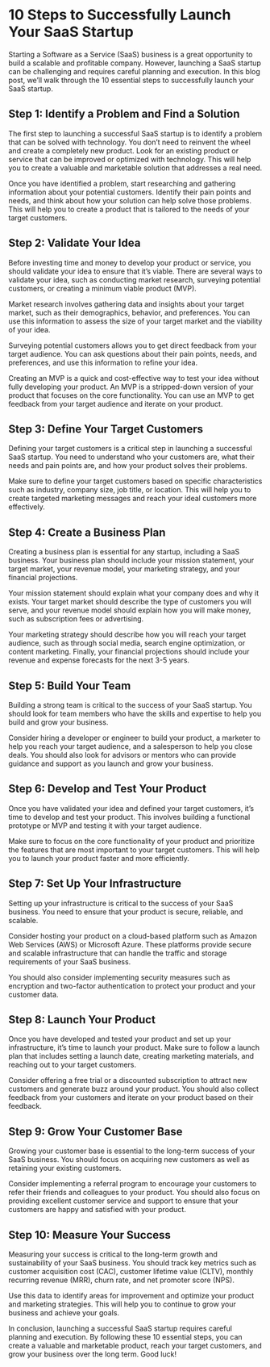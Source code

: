 # 10 Steps to Successfully Launch Your SaaS Startup

Starting a Software as a Service (SaaS) business is a great opportunity to build a scalable and profitable company. However, launching a SaaS startup can be challenging and requires careful planning and execution. In this blog post, we’ll walk through the 10 essential steps to successfully launch your SaaS startup.

## Step 1: Identify a Problem and Find a Solution

The first step to launching a successful SaaS startup is to identify a problem that can be solved with technology. You don’t need to reinvent the wheel and create a completely new product. Look for an existing product or service that can be improved or optimized with technology. This will help you to create a valuable and marketable solution that addresses a real need.

Once you have identified a problem, start researching and gathering information about your potential customers. Identify their pain points and needs, and think about how your solution can help solve those problems. This will help you to create a product that is tailored to the needs of your target customers.

## Step 2: Validate Your Idea

Before investing time and money to develop your product or service, you should validate your idea to ensure that it’s viable. There are several ways to validate your idea, such as conducting market research, surveying potential customers, or creating a minimum viable product (MVP).

Market research involves gathering data and insights about your target market, such as their demographics, behavior, and preferences. You can use this information to assess the size of your target market and the viability of your idea.

Surveying potential customers allows you to get direct feedback from your target audience. You can ask questions about their pain points, needs, and preferences, and use this information to refine your idea.

Creating an MVP is a quick and cost-effective way to test your idea without fully developing your product. An MVP is a stripped-down version of your product that focuses on the core functionality. You can use an MVP to get feedback from your target audience and iterate on your product.

## Step 3: Define Your Target Customers

Defining your target customers is a critical step in launching a successful SaaS startup. You need to understand who your customers are, what their needs and pain points are, and how your product solves their problems.

Make sure to define your target customers based on specific characteristics such as industry, company size, job title, or location. This will help you to create targeted marketing messages and reach your ideal customers more effectively.

## Step 4: Create a Business Plan

Creating a business plan is essential for any startup, including a SaaS business. Your business plan should include your mission statement, your target market, your revenue model, your marketing strategy, and your financial projections.

Your mission statement should explain what your company does and why it exists. Your target market should describe the type of customers you will serve, and your revenue model should explain how you will make money, such as subscription fees or advertising.

Your marketing strategy should describe how you will reach your target audience, such as through social media, search engine optimization, or content marketing. Finally, your financial projections should include your revenue and expense forecasts for the next 3-5 years.

## Step 5: Build Your Team

Building a strong team is critical to the success of your SaaS startup. You should look for team members who have the skills and expertise to help you build and grow your business.

Consider hiring a developer or engineer to build your product, a marketer to help you reach your target audience, and a salesperson to help you close deals. You should also look for advisors or mentors who can provide guidance and support as you launch and grow your business.

## Step 6: Develop and Test Your Product

Once you have validated your idea and defined your target customers, it’s time to develop and test your product. This involves building a functional prototype or MVP and testing it with your target audience.

Make sure to focus on the core functionality of your product and prioritize the features that are most important to your target customers. This will help you to launch your product faster and more efficiently.

## Step 7: Set Up Your Infrastructure

Setting up your infrastructure is critical to the success of your SaaS business. You need to ensure that your product is secure, reliable, and scalable.

Consider hosting your product on a cloud-based platform such as Amazon Web Services (AWS) or Microsoft Azure. These platforms provide secure and scalable infrastructure that can handle the traffic and storage requirements of your SaaS business.

You should also consider implementing security measures such as encryption and two-factor authentication to protect your product and your customer data.

## Step 8: Launch Your Product

Once you have developed and tested your product and set up your infrastructure, it’s time to launch your product. Make sure to follow a launch plan that includes setting a launch date, creating marketing materials, and reaching out to your target customers.

Consider offering a free trial or a discounted subscription to attract new customers and generate buzz around your product. You should also collect feedback from your customers and iterate on your product based on their feedback.

## Step 9: Grow Your Customer Base

Growing your customer base is essential to the long-term success of your SaaS business. You should focus on acquiring new customers as well as retaining your existing customers.

Consider implementing a referral program to encourage your customers to refer their friends and colleagues to your product. You should also focus on providing excellent customer service and support to ensure that your customers are happy and satisfied with your product.

## Step 10: Measure Your Success

Measuring your success is critical to the long-term growth and sustainability of your SaaS business. You should track key metrics such as customer acquisition cost (CAC), customer lifetime value (CLTV), monthly recurring revenue (MRR), churn rate, and net promoter score (NPS).

Use this data to identify areas for improvement and optimize your product and marketing strategies. This will help you to continue to grow your business and achieve your goals.

In conclusion, launching a successful SaaS startup requires careful planning and execution. By following these 10 essential steps, you can create a valuable and marketable product, reach your target customers, and grow your business over the long term. Good luck!